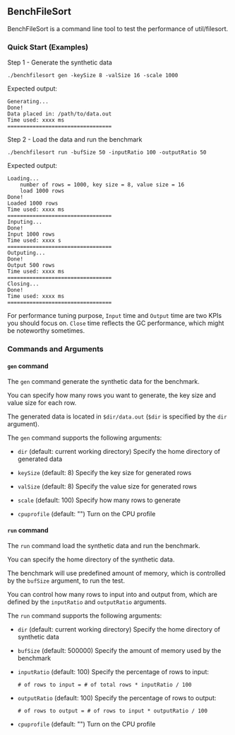 ## BenchFileSort

BenchFileSort is a command line tool to test the performance of util/filesort.

### Quick Start (Examples)

Step 1 - Generate the synthetic data

```
./benchfilesort gen -keySize 8 -valSize 16 -scale 1000
```

Expected output:

```
Generating...
Done!
Data placed in: /path/to/data.out
Time used: xxxx ms
=================================
```

Step 2 - Load the data and run the benchmark

```
./benchfilesort run -bufSize 50 -inputRatio 100 -outputRatio 50
```

Expected output:

```
Loading...
	number of rows = 1000, key size = 8, value size = 16
	load 1000 rows
Done!
Loaded 1000 rows
Time used: xxxx ms
=================================
Inputing...
Done!
Input 1000 rows
Time used: xxxx s
=================================
Outputing...
Done!
Output 500 rows
Time used: xxxx ms
=================================
Closing...
Done!
Time used: xxxx ms
=================================
```

For performance tuning purpose, `Input` time and `Output` time are two KPIs you should focus on.
`Close` time reflects the GC performance, which might be noteworthy sometimes.

### Commands and Arguments

#### `gen` command

The `gen` command generate the synthetic data for the benchmark.

You can specify how many rows you want to generate, the key size
and value size for each row.

The generated data is located in `$dir/data.out` (`$dir` is specified
by the `dir` argument).

The `gen` command supports the following arguments:

* `dir` (default: current working directory)
  Specify the home directory of generated data

* `keySize` (default: 8)
  Specify the key size for generated rows

* `valSize` (default: 8)
  Specify the value size for generated rows

* `scale` (default: 100)
  Specify how many rows to generate

* `cpuprofile` (default: "")
  Turn on the CPU profile

#### `run` command

The `run` command load the synthetic data and run the benchmark.

You can specify the home directory of the synthetic data.

The benchmark will use predefined amount of memory, which is controlled
by the `bufSize` argument, to run the test.

You can control how many rows to input into and output from, which are
defined by the `inputRatio` and `outputRatio` arguments.

The `run` command supports the following arguments:

* `dir` (default: current working directory)
  Specify the home directory of synthetic data

* `bufSize` (default: 500000)
  Specify the amount of memory used by the benchmark

* `inputRatio` (default: 100)
  Specify the percentage of rows to input:

  `# of rows to input = # of total rows * inputRatio / 100`

* `outputRatio` (default: 100)
  Specify the percentage of rows to output:

  `# of rows to output = # of rows to input * outputRatio / 100`

* `cpuprofile` (default: "")
  Turn on the CPU profile
